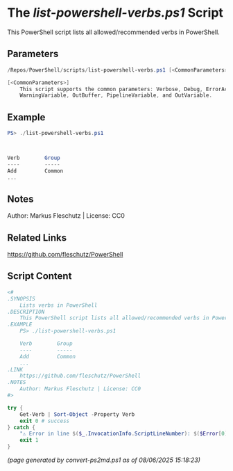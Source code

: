 The *list-powershell-verbs.ps1* Script
===========================

This PowerShell script lists all allowed/recommended verbs in PowerShell.

Parameters
----------
```powershell
/Repos/PowerShell/scripts/list-powershell-verbs.ps1 [<CommonParameters>]

[<CommonParameters>]
    This script supports the common parameters: Verbose, Debug, ErrorAction, ErrorVariable, WarningAction, 
    WarningVariable, OutBuffer, PipelineVariable, and OutVariable.
```

Example
-------
```powershell
PS> ./list-powershell-verbs.ps1



Verb        Group
----        -----
Add         Common            
...

```

Notes
-----
Author: Markus Fleschutz | License: CC0

Related Links
-------------
https://github.com/fleschutz/PowerShell

Script Content
--------------
```powershell
<#
.SYNOPSIS
	Lists verbs in PowerShell
.DESCRIPTION
	This PowerShell script lists all allowed/recommended verbs in PowerShell.
.EXAMPLE
	PS> ./list-powershell-verbs.ps1

	Verb        Group
	----        -----
	Add         Common            
	...
.LINK
	https://github.com/fleschutz/PowerShell
.NOTES
	Author: Markus Fleschutz | License: CC0
#>

try {
	Get-Verb | Sort-Object -Property Verb
	exit 0 # success
} catch {
	"⚠️ Error in line $($_.InvocationInfo.ScriptLineNumber): $($Error[0])"
	exit 1
}
```

*(page generated by convert-ps2md.ps1 as of 08/06/2025 15:18:23)*
